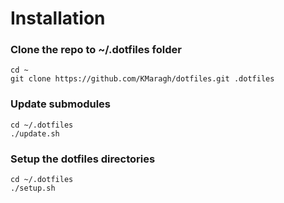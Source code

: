 # Installation


### Clone the repo to ~/.dotfiles folder

```
cd ~
git clone https://github.com/KMaragh/dotfiles.git .dotfiles
```

### Update submodules

```
cd ~/.dotfiles
./update.sh
```

### Setup the dotfiles directories

```
cd ~/.dotfiles
./setup.sh
```

